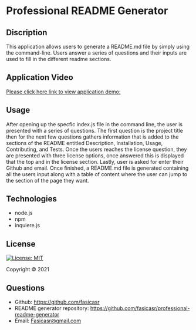 # Professional README Generator

## Discription 

This application allows users to generate a README.md file by simply using the command-line. Users answer a series of questions and their inputs are used to fill in the different readme sections.

## Application Video 

[Please click here link to view application demo:](https://drive.google.com/file/d/1g6xCaAVSMFnflP7zJn1J3kGT2K2FdNcA/view?usp=sharing)

## Usage 

After opening up the specfic index.js file in the command line, the user is presented with a series of questions. The first question is the project title then for the next few questions gathers information that is added to the sections of the README entitled Description, Installation, Usage, Contributing, and Tests. Once the users reaches the license question, they are presented with three license options, once answered this is displayed that the top and in the license section. Lastly, user is asked for enter their Github and email. Once finished, a README.md file is generated containing all the users input along with a table of content where the user can jump to the section of the page they want. 

## Technologies 

* node.js
* npm 
* inquiere.js

## License

[![License: MIT](https://img.shields.io/badge/License-MIT-yellow.svg)](https://opensource.org/licenses/MIT)

Copyright © 2021 

## Questions 

* Github: https://github.com/fasicasr
* README generator repository: https://github.com/fasicasr/professional-readme-generator
* Email: Fasicasr@gmail.com
